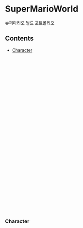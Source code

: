 # SuperMarioWorld
슈퍼마리오 월드 포트폴리오

## Contents
- [Character](#character)


<br><br><br><br><br><br><br><br><br><br>
<br><br><br><br><br><br><br><br><br><br>
<br><br><br><br><br><br><br><br><br><br>
### Character


